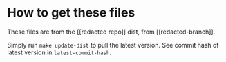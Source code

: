 # How to get these files

These files are from the [[redacted repo]] dist, from [[redacted-branch]].

Simply run `make update-dist` to pull the latest version. See commit
hash of latest version in `latest-commit-hash`.
